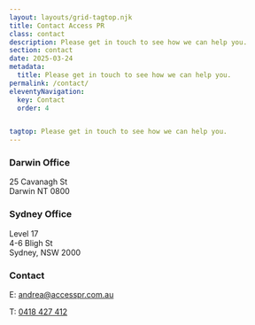 ```yaml
---
layout: layouts/grid-tagtop.njk
title: Contact Access PR
class: contact
description: Please get in touch to see how we can help you.
section: contact
date: 2025-03-24
metadata:
  title: Please get in touch to see how we can help you.
permalink: /contact/
eleventyNavigation:
  key: Contact
  order: 4


tagtop: Please get in touch to see how we can help you.
---
```






<div class="addresswrapper">
<h3>Darwin Office</h3>
<div class="textboxnews"><p>25 Cavanagh St<br />Darwin NT 0800</p></div>
</div>

<div class="addresswrapper">
<h3>Sydney Office</h3>
<div class="textboxnews"><p>Level 17<br />4-6 Bligh St<br />Sydney, NSW 2000</p></div>
</div>

<div class="addresswrapper">
<h3>Contact</h3>
<div class="textboxnews">
<div class="phone"><p>E: <a title="Email Andrea" href="mailto:andrea@accesspr.com.au">andrea@accesspr.com.au</a></p></div>
<div class="phone"><p>T: <a title="Call Andrea" href="tel:+61418427412">0418 427 412</a></p></div>
</div>
</div>